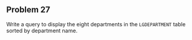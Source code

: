 ## Problem 27
Write a query to display the eight departments in the `LGDEPARTMENT` table sorted by department name.

